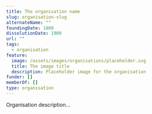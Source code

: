 ```yaml
---
title: The organisation name
slug: organisation-slug
alternateName: ""
foundingDate: 1800
dissolutionDate: 1900
url: ""
tags:
  - organisation
feature:
  image: /assets/images/organisations/placeholder.svg
  title: The image title
  description: Placeholder image for the organisation
funder: []
memberOf: []
type: organisation
---
```


Organisation description...
